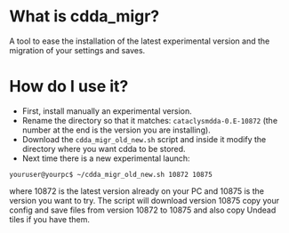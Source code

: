 # What is cdda_migr?
A tool to ease the installation of the latest experimental version and the migration of your settings and saves.
# How do I use it?
- First, install manually an experimental version. 
- Rename the directory so that it matches:  `cataclysmdda-0.E-10872` (the number at the end is the version you are installing).
- Download the `cdda_migr_old_new.sh` script and inside it modify the directory where you want cdda to be stored.
- Next time there is a new experimental launch:
```
youruser@yourpc$ ~/cdda_migr_old_new.sh 10872 10875
```
where 10872 is the latest version already on your PC and 10875 is the version you want to try.
The script will download version 10875 copy your config and save files from version 10872 to 10875 and also copy Undead tiles if you have them.


